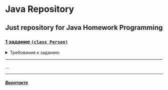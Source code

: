 # Java Repository
## Just repository for Java Homework Programming

### [1 задание `(class Person)`](https://github.com/europeec/java-rep/blob/master/homework/src/First.java)
<details>
  <summary>Требования к заданию:</summary>
  
     1.Создать класс Person с свойствами: Имя, Возраст, Модель телефона, Номер телефона 
     2.Создать конструктор для дефолтных параметров
     3.Создать метод вывода информации
     4.Создать 2 экземпляра класса
     5.Вывести их данные на экран
     6. Создать метод изменения модели телефона и/или номера телефона
     7. Добавить проверку корректности ввода номера телефона
     8. Создать метод сравнения экземпляров
     9. Создать экземпляры из консоли ( больше 2х )
     10. Показывать доступные экзепляры ( их количество )
    
</details>

____

...
____
##### [Вконтакте](https://vk.com/urtomorrow) 

